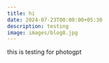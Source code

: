 ```yaml
---
title: hi
date: 2024-07-23T00:00:00+05:30
description: testing
image: images/blog8.jpg
---
```

this is testing for photogpt
